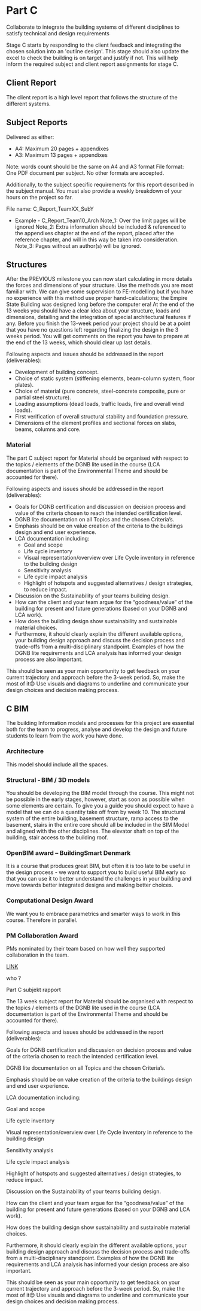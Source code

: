 # Part C

Collaborate to integrate the building systems of different disciplines to satisfy technical and design requirements 

Stage C starts by responding to the client feedback and integrating the chosen solution into an 'outline design'. This stage should also update the excel to check the building is on target and justify if not. This will help inform the required subject and client report assignments for stage C. 

## Client Report
The client report is a high level report that follows the structure of the different systems.


## Subject Reports
Delivered as either:

* A4: Maximum 20 pages + appendixes
* A3: Maximum 13 pages + appendixes

Note: words count should be the same on A4 and A3 format
File format: One PDF document per subject. No other formats are accepted.

Additionally, to the subject specific requirements for this report described in the subject manual. You must also provide a weekly breakdown of your hours on the project so far.

File name: C_Report_TeamXX_SubY
* Example - C_Report_Team10_Arch
Note_1: Over the limit pages will be ignored
Note_2: Extra information should be included & referenced to the appendixes chapter at the end of the report, placed after the reference chapter, and will in this way be taken into consideration.
Note_3: Pages without an author(s) will be ignored.
  
## Structures
After the PREVIOUS milestone you can now start calculating in more details the forces and dimensions of your structure. Use the methods you are most familiar with. We can give some supervision to FE-modelling but if you have no experience with this method use proper hand-calculations; the Empire State Building was designed long before the computer era! At the end of the 13 weeks you should have a clear idea about your structure, loads and dimensions, detailing and the integration of special architectural features if any. Before you finish the 13-week period your project should be at a point that you have no questions left regarding finalizing the design in the 3 weeks period. You will get comments on the report you have to prepare at the end of the 13 weeks, which should clear up last details. 

Following aspects and issues should be addressed in the report (deliverables): 

* Development of building concept. 
* Choice of static system (stiffening elements, beam-column system, floor plates). 
* Choice of material (pure concrete, steel-concrete composite, pure or partial steel structure). 
* Loading assumptions (dead loads, traffic loads, fire and overall wind loads). 
* First verification of overall structural stability and foundation pressure. 
* Dimensions of the element profiles and sectional forces on slabs, beams, columns and core.

### Material

The part C subject report for Material should be organised with respect to the topics / elements of the DGNB lite used in the course (LCA documentation is part of the Environmental Theme and should be accounted for there).

Following aspects and issues should be addressed in the report (deliverables): 

* Goals for DGNB certification and discussion on decision process and value of the criteria chosen to reach the intended certification level.
* DGNB lite documentation on all Topics and the chosen Criteria’s.
* Emphasis should be on value creation of the criteria to the buildings design and end user experience.
* LCA documentation including:
    * Goal and scope
    * Life cycle inventory
    * Visual representation/overview over Life Cycle inventory in reference to the building design
    * Sensitivity analysis
    * Life cycle impact analysis
    * Highlight of hotspots and suggested alternatives / design strategies, to reduce impact.
* Discussion on the Sustainability of your teams building design.
* How can the client and your team argue for the “goodness/value” of the building for present and future generations (based on your DGNB and LCA work).
* How does the building design show sustainability and sustainable material choices.
* Furthermore, it should clearly explain the different available options, your building design approach and discuss the decision process and trade-offs from a multi-disciplinary standpoint. Examples of how the DGNB lite requirements and LCA analysis has informed your design process are also important.

This should be seen as your main opportunity to get feedback on your current trajectory and approach before the 3-week period. So, make the most of it😊 Use visuals and diagrams to underline and communicate your design choices and decision making process.



## C BIM 
The building Information models and processes for this project are essential both for the team to progress, analyse and develop the design and future students to learn from the work you have done.

### Architecture
This model should include all the spaces. 

### Structural - BIM / 3D models 

You should be developing the BIM model through the course. This might not be possible in the early stages, however, start as soon as possible when some elements are certain. To give you a guide you should expect to have a model that we can do a quantity take off from by week 10. The structural system of the entire building, basement structure, ramp access to the basement, stairs in the entire core should all be included in the BIM Model and aligned with the other disciplines. The elevator shaft on top of the building, stair access to the building roof. 


### OpenBIM award – BuildingSmart Denmark 

It is a course that produces great BIM, but often it is too late to be useful in the design process - we want to support you to build useful BIM early so that you can use it to better understand the challenges in your building and move towards better integrated designs and making better choices. 

### Computational Design Award

We want you to embrace parametrics and smarter ways to work in this course. Therefore in parallel. 

### PM Collaboration Award

PMs nominated by their team based on how well they supported collaboration in the team. 

[LINK](/41936/Deliverables/C_BIM)

who ?

Part C subjekt rapport

The 13 week subject report for Material should be organised with respect to the topics / elements of the DGNB lite used in the course (LCA documentation is part of the Environmental Theme and should be accounted for there).

Following aspects and issues should be addressed in the report (deliverables): 

Goals for DGNB certification and discussion on decision process and value of the criteria chosen to reach the intended certification level.

DGNB lite documentation on all Topics and the chosen Criteria’s.

Emphasis should be on value creation of the criteria to the buildings design and end user experience.

LCA documentation including:

Goal and scope

Life cycle inventory

Visual representation/overview over Life Cycle inventory in reference to the building design

Sensitivity analysis

Life cycle impact analysis

Highlight of hotspots and suggested alternatives / design strategies, to reduce impact.

Discussion on the Sustainability of your teams building design.

How can the client and your team argue for the “goodness/value” of the building for present and future generations (based on your DGNB and LCA work).

How does the building design show sustainability and sustainable material choices.

Furthermore, it should clearly explain the different available options, your building design approach and discuss the decision process and trade-offs from a multi-disciplinary standpoint. Examples of how the DGNB lite requirements and LCA analysis has informed your design process are also important.

This should be seen as your main opportunity to get feedback on your current trajectory and approach before the 3-week period. So, make the most of it😊 Use visuals and diagrams to underline and communicate your design choices and decision making process.


